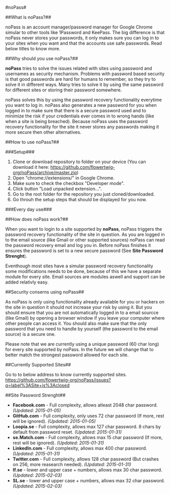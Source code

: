#noPass#

##What is noPass?##

noPass is an account manager/password manager for Google Chrome simular to other tools like 1Password and KeePass.
The big difference is that noPass never stores your passwords, it only makes sure you can log in to your sites when you want and that the accounts use safe passwords.
Read below titles to know more.

##Why should you use noPass?##

**noPass** tries to solve the issues related with sites using password and usernames as security mechanism.
Problems with password based security is that good passwords are hard for humans to remember, so they try to solve it in different ways.
Many tries to solve it by using the same password for different sites or storing their password somewhere.

noPass solves this by using the password recovery functionality everytime you want to log in.
noPass also generates a new password for you when logged in to make sure that there is a secure password used and to minimize the risk if your credentials ever comes in to wrong hands (like when a site is being breached).
Because noPass uses the password recovery functionality for the site it never stores any passwords making it more secure then other alternatives.

##How to use noPass?##

###Setup###

 1. Clone or download repository to folder on your device (You can download it here: https://github.com/flowertwig-org/noPass/archive/master.zip)
 1. Open "chrome://extensions/" in Google Chrome.
 1. Make sure to check the checkbox "Developer mode".
 1. Click button "Load unpacked extension...".
 1. Go to the root folder for the repository you just cloned/downloaded.
 1. Go throuh the setup steps that should be displayed for you now.

###Every day use###

##How does noPass work?##

When you want to login to a site supported by **noPass**, noPass triggers the password recovery functionality of the site in question.
As you are logged in to the email source (like Gmail or other supported sources) noPass can read the password recovery email and log you in.
Before noPass finishes it ensures the password is set to a new secure password (See **Site Password Strenght**).

Eventhough most sites have a simular password recovery functionality some modifications needs to be done, because of this we have a separate module for every site.
Email sources are modules aswell and support can be added relativly easy.

##Security conserns using noPass##

As noPass is only using functionality already available for you or hackers on the site in question it should not increase your risk by using it.
But you should ensure that you are not automatically logged in to a email sourcce (like Gmail) by opening a browser window if you leave your computer where other people can access it.
You should also make sure that the only password that you need to handle by yourself (the password to the email source) is a secure one.

Please note that we are currently using a unique password (60 char long) for every site supported by noPass.
In the future we will change that to better match the strongest password allowed for each site.

##Currently Supported Sites##

Go to to below address to know currently supported sites.
https://github.com/flowertwig-org/noPass/issues?q=label%3ASite+is%3Aclosed

##Site Password Strenght##

* **Facebook.com** - Full complexity, allows atleast 2048 char password. *(Updated: 2015-01-05)*
* **GitHub.com** - Full complexity, only uses 72 char password (If more, rest will be ignored). *(Updated: 2015-01-05)*
* **Loopia.se** - Full complexity, allows max 127 char password. 8 chars by default from password reset. *(Updated: 2015-01-31)*
* **se.Match.com** - Full complexity, allows max 15 char password (If more, rest will be ignored). *(Updated: 2015-01-31)*
* **LinkedIn.com** - Full complexity, allows max 400 char password. *(Updated: 2015-01-31)*
* **Twitter.com** - Full complexity, allows 128 char password (But crashes on 256, more reasearch needed). *(Updated: 2015-01-31)*
* **If.se** - lower and upper case + numbers, allows max 30 char password. *(Updated: 2015-02-03)*
* **SL.se** - lower and upper case + numbers, allows max 32 char password. *(Updated: 2015-02-03)*
